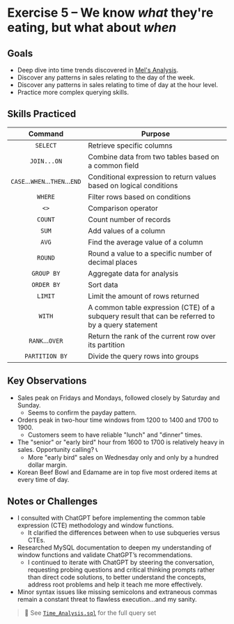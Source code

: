 # Exercise 5 – We know *what* they're eating, but what about ***when***

## Goals
- Deep dive into time trends discovered in [Mel's Analysis](../code/Mels_Analysis.sql).
- Discover any patterns in sales relating to the day of the week.
- Discover any patterns in sales relating to time of day at the hour level.
- Practice more complex querying skills.

## Skills Practiced
|  Command     | Purpose                                |
|:-----------:|----------------------------------------|
| `SELECT`    | Retrieve specific columns      |
| `JOIN...ON`      | Combine data from two tables based on a common field        |
|`CASE`...`WHEN`...`THEN`...`END`|Conditional expression to return values based on logical conditions|
| `WHERE`     | Filter rows based on conditions |
|`<>`| Comparison operator|
|`COUNT`| Count number of records |
|`SUM`| Add values of a column |
|`AVG`| Find the average value of a column|
|`ROUND`|Round a value to a specific number of decimal places|
| `GROUP BY`  | Aggregate data for analysis    |
| `ORDER BY`  | Sort data            |
|`LIMIT`| Limit the amount of rows returned|
|`WITH`|A common table expression (CTE) of a subquery result that can be referred to by a query statement|
|`RANK`...`OVER`| Return the rank of the current row over its partition|
|`PARTITION BY`| Divide the query rows into groups|

## Key Observations
- Sales peak on Fridays and Mondays, followed closely by Saturday and Sunday.
  - Seems to confirm the payday pattern.
- Orders peak in two-hour time windows from 1200 to 1400 and 1700 to 1900.
  - Customers seem to have reliable "lunch" and "dinner" times.
- The "senior" or "early bird" hour from 1600 to 1700 is relatively heavy in sales. Opportunity calling? 📞
  -  More "early bird" sales on Wednesday only and only by a hundred dollar margin.
- Korean Beef Bowl and Edamame are in top five most ordered items at every time of day.

## Notes or Challenges
- I consulted with ChatGPT before implementing the common table expression (CTE) methodology and window functions.
  - It clarified the differences between when to use subqueries versus CTEs.
- Researched MySQL documentation to deepen my understanding of window functions and validate ChatGPT’s recommendations.
  - I continued to iterate with ChatGPT by steering the conversation, requesting probing questions and critical thinking prompts rather than direct code solutions, to better understand the concepts, address root problems and help it teach me more effectively.
- Minor syntax issues like missing semicolons and extraneous commas remain a constant threat to flawless execution...and my sanity.   

> 📝 See [`Time_Analysis.sql`](../code/Time_Analysis.sql) for the full query set
